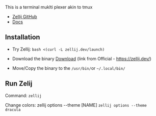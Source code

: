 This is a terminal muklti plexer akin to tmux
  - [Zellij GitHub](https://github.com/zellij-org/zellij)
  - [Docs](https://zellij.dev/documentation/configuration.html)
  
## Installation
  - Try Zellij: ```bash <(curl -L zellij.dev/launch)```

  - Download the binary
    [Download](https://github.com/zellij-org/zellij/releases/latest/download/zellij-x86_64-unknown-linux-musl.tar.gz) (link from Official - https://zellij.dev/)
  - Move/Copy the binary to the `/usr/bin/`or `~/.local/bin/`

## Run Zelij
Command: `zellij`

Change colors:  zellij options --theme [NAME]
```zellij options --theme dracula```
